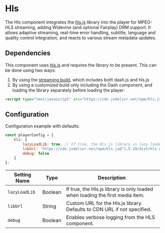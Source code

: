 # Hls

The Hls component integrates the [hls.js](https://github.com/video-dev/hls.js) library into the player for MPEG-HLS streaming, adding Widevine (and optional Fairplay) DRM support. It allows adaptive streaming, real-time error handling, subtitle, language and quality control integration, and reacts to various stream metadata updates.

## Dependencies

This component uses  [hls.js](https://github.com/video-dev/hls.js) and requires the library to be present. This can be done using two ways:

1. By using the [streaming build](../../Setup.md), which includes both dash.js and hls.js
2. By using a customized build only including the Dash component, and loading the library separately before loading the player:

```html
<script type="text/javascript" src="https://cdn.jsdelivr.net/npm/hls.js@1.5.19/dist/hls.min.js"></script>
```

## Configuration

Configuration example with defaults:

```javascript
const playerConfig = {
    hls: {
        lazyLoadLib: true, // If true, the Hls.js library is lazy loaded
        libUrl: 'https://cdn.jsdelivr.net/npm/hls.js@^1.5.19/dist/hls.min.js', // Custom URL for the Hls.js library
        debug: false
    }
};
```

| Setting Name  | Type    | Description                                                  |
| ------------- | ------- | ------------------------------------------------------------ |
| `lazyLoadLib` | Boolean | If true, the Hls.js library is only loaded when loading the first media item. |
| `libUrl`      | String  | Custom URL for the Hls.js library. Defaults to CDN URL if not specified. |
| `debug`       | Boolean | Enables verbose logging from the HLS component.              |
